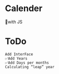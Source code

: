 # Calender
 📅with JS
 
 # ToDo
 ```
Add InterFace
✅Add Years
✅Add Days per months
Calculating “leap” year
 ```

